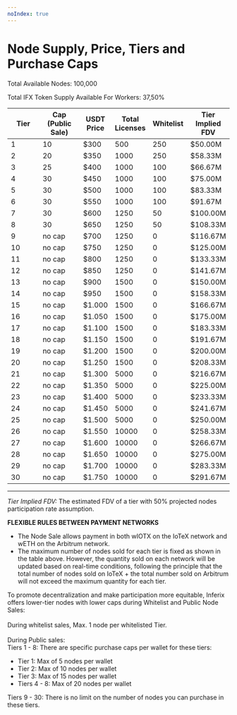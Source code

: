```yaml
---
noIndex: true
---
```


# Node Supply, Price, Tiers and Purchase Caps

Total Available Nodes: 100,000

Total IFX Token Supply Available For Workers: 37,50%

<table><thead><tr><th width="68">Tier</th><th width="86">Cap (Public Sale)</th><th>USDT Price</th><th>Total Licenses</th><th>Whitelist</th><th>Tier Implied FDV</th></tr></thead><tbody><tr><td>1</td><td>10</td><td>$300</td><td>500</td><td>250</td><td>$50.00M</td></tr><tr><td>2</td><td>20</td><td>$350</td><td>1000</td><td>250</td><td>$58.33M</td></tr><tr><td>3</td><td>25</td><td>$400</td><td>1000</td><td>100</td><td>$66.67M</td></tr><tr><td>4</td><td>30</td><td>$450</td><td>1000</td><td>100</td><td>$75.00M</td></tr><tr><td>5</td><td>30</td><td>$500</td><td>1000</td><td>100</td><td>$83.33M</td></tr><tr><td>6</td><td>30</td><td>$550</td><td>1000</td><td>100</td><td>$91.67M</td></tr><tr><td>7</td><td>30</td><td>$600</td><td>1250</td><td>50</td><td>$100.00M</td></tr><tr><td>8</td><td>30</td><td>$650</td><td>1250</td><td>50</td><td>$108.33M</td></tr><tr><td>9</td><td>no cap</td><td>$700</td><td>1250</td><td>0</td><td>$116.67M</td></tr><tr><td>10</td><td>no cap</td><td>$750</td><td>1250</td><td>0</td><td>$125.00M</td></tr><tr><td>11</td><td>no cap</td><td>$800</td><td>1250</td><td>0</td><td>$133.33M</td></tr><tr><td>12</td><td>no cap</td><td>$850</td><td>1250</td><td>0</td><td>$141.67M</td></tr><tr><td>13</td><td>no cap</td><td>$900</td><td>1500</td><td>0</td><td>$150.00M</td></tr><tr><td>14</td><td>no cap</td><td>$950</td><td>1500</td><td>0</td><td>$158.33M</td></tr><tr><td>15</td><td>no cap</td><td>$1.000</td><td>1500</td><td>0</td><td>$166.67M</td></tr><tr><td>16</td><td>no cap</td><td>$1.050</td><td>1500</td><td>0</td><td>$175.00M</td></tr><tr><td>17</td><td>no cap</td><td>$1.100</td><td>1500</td><td>0</td><td>$183.33M</td></tr><tr><td>18</td><td>no cap</td><td>$1.150</td><td>1500</td><td>0</td><td>$191.67M</td></tr><tr><td>19</td><td>no cap</td><td>$1.200</td><td>1500</td><td>0</td><td>$200.00M</td></tr><tr><td>20</td><td>no cap</td><td>$1.250</td><td>1500</td><td>0</td><td>$208.33M</td></tr><tr><td>21</td><td>no cap</td><td>$1.300</td><td>5000</td><td>0</td><td>$216.67M</td></tr><tr><td>22</td><td>no cap</td><td>$1.350</td><td>5000</td><td>0</td><td>$225.00M</td></tr><tr><td>23</td><td>no cap</td><td>$1.400</td><td>5000</td><td>0</td><td>$233.33M</td></tr><tr><td>24</td><td>no cap</td><td>$1.450</td><td>5000</td><td>0</td><td>$241.67M</td></tr><tr><td>25</td><td>no cap</td><td>$1.500</td><td>5000</td><td>0</td><td>$250.00M</td></tr><tr><td>26</td><td>no cap</td><td>$1.550</td><td>10000</td><td>0</td><td>$258.33M</td></tr><tr><td>27</td><td>no cap</td><td>$1.600</td><td>10000</td><td>0</td><td>$266.67M</td></tr><tr><td>28</td><td>no cap</td><td>$1.650</td><td>10000</td><td>0</td><td>$275.00M</td></tr><tr><td>29</td><td>no cap</td><td>$1.700</td><td>10000</td><td>0</td><td>$283.33M</td></tr><tr><td>30</td><td>no cap</td><td>$1.750</td><td>10000</td><td>0</td><td>$291.67M</td></tr></tbody></table>

***

_Tier Implied FDV:_ The estimated FDV of a tier with 50% projected nodes participation rate assumption.

**FLEXIBLE RULES BETWEEN PAYMENT NETWORKS**

* The Node Sale allows payment in both wIOTX on the IoTeX network and wETH on the Arbitrum network.
* The maximum number of nodes sold for each tier is fixed as shown in the table above. However, the quantity sold on each network will be updated based on real-time conditions, following the principle that the total number of nodes sold on IoTeX + the total number sold on Arbitrum will not exceed the maximum quantity for each tier.

To promote decentralization and make participation more equitable, Inferix offers lower-tier nodes with lower caps during  Whitelist and Public Node Sales:\
\
During whitelist sales, Max. 1 node per whitelisted Tier.\
\
During Public sales:\
Tiers 1 - 8: There are specific purchase caps per wallet for these tiers:

* Tier 1: Max of 5 nodes per wallet
* Tier 2: Max of 10 nodes per wallet
* Tier 3: Max of 15 nodes per wallet
* Tiers 4 - 8: Max of 20 nodes per wallet

Tiers 9 - 30: There is no limit on the number of nodes you can purchase in these tiers.

